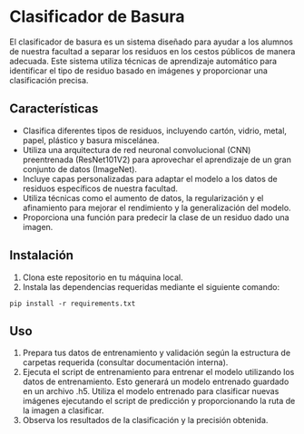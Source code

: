 # Clasificador de Basura
El clasificador de basura es un sistema diseñado para ayudar a los alumnos de nuestra facultad a separar los residuos en los cestos públicos de manera adecuada. Este sistema utiliza técnicas de aprendizaje automático para identificar el tipo de residuo basado en imágenes y proporcionar una clasificación precisa.

## Características
- Clasifica diferentes tipos de residuos, incluyendo cartón, vidrio, metal, papel, plástico y basura miscelánea.
- Utiliza una arquitectura de red neuronal convolucional (CNN) preentrenada (ResNet101V2) para aprovechar el aprendizaje de un gran conjunto de datos (ImageNet).
- Incluye capas personalizadas para adaptar el modelo a los datos de residuos específicos de nuestra facultad.
- Utiliza técnicas como el aumento de datos, la regularización y el afinamiento para mejorar el rendimiento y la generalización del modelo.
- Proporciona una función para predecir la clase de un residuo dado una imagen.

## Instalación
1. Clona este repositorio en tu máquina local.
2. Instala las dependencias requeridas mediante el siguiente comando:
```Copy code
pip install -r requirements.txt
```
## Uso
1. Prepara tus datos de entrenamiento y validación según la estructura de carpetas requerida (consultar documentación interna).
2. Ejecuta el script de entrenamiento para entrenar el modelo utilizando los datos de entrenamiento. Esto generará un modelo entrenado guardado en un archivo .h5.
Utiliza el modelo entrenado para clasificar nuevas imágenes ejecutando el script de predicción y proporcionando la ruta de la imagen a clasificar.
3. Observa los resultados de la clasificación y la precisión obtenida.